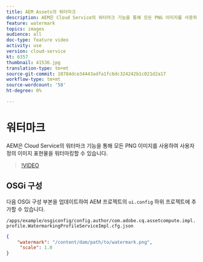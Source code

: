 ```yaml
---
title: AEM Assets의 워터마크
description: AEM은 Cloud Service의 워터마크 기능을 통해 모든 PNG 이미지를 사용하여 사용자 정의 이미지 표현물을 워터마킹할 수 있습니다.
feature: watermark
topics: images
audience: all
doc-type: feature video
activity: use
version: cloud-service
kt: 6357
thumbnail: 41536.jpg
translation-type: tm+mt
source-git-commit: 10784dce34443adfa1fc6dc324242b1c021d2a17
workflow-type: tm+mt
source-wordcount: '58'
ht-degree: 0%

---
```



# 워터마크

AEM은 Cloud Service의 워터마크 기능을 통해 모든 PNG 이미지를 사용하여 사용자 정의 이미지 표현물을 워터마킹할 수 있습니다.

>[!VIDEO](https://video.tv.adobe.com/v/41536/?quality=12&learn=on)

## OSGi 구성

다음 OSGi 구성 부본을 업데이트하여 AEM 프로젝트의 `ui.config` 하위 프로젝트에 추가할 수 있습니다.

`/apps/example/osgiconfig/config.author/com.adobe.cq.assetcompute.impl.profile.WatermarkingProfileServiceImpl.cfg.json`

```json
{
    "watermark": "/content/dam/path/to/watermark.png",
     "scale": 1.0
}
```
